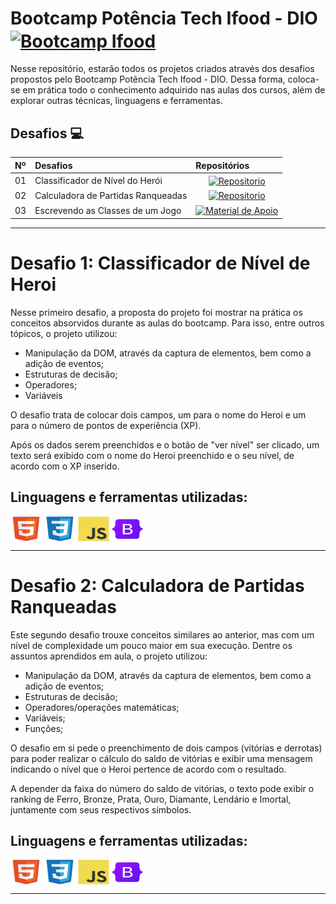 <div style="display: inline-block">
<h1> Bootcamp Potência Tech Ifood -  DIO 
<a href="https://web.dio.me/track/potencia-tech-ifood-programacao-do-zero" targer="_blank"> 
<img align="center" alt="Bootcamp Ifood" height="100" width"100" src="https://hermes.dio.me/tracks/9388e8d8-00d5-4007-a7c9-357324fe73fa.png"> </a>
</h1>
</div>
Nesse repositório, estarão todos os projetos criados através dos desafios propostos pelo Bootcamp Potência Tech Ifood - DIO. 
Dessa forma, coloca-se em prática todo o conhecimento adquirido nas aulas dos cursos, além de explorar outras técnicas, linguagens e ferramentas.

<h2>Desafios 💻</h2> 
<table>
  <thead>
    <tr align="left">
      <th>Nº</th>
      <th>Desafios</th>
      <th>Repositórios</th>
    </tr>
  </thead>
  <tbody align="left">
    <tr>
      <td>01</td>
      <td>Classificador de Nível do Herói</td>
      <td align="center">
        <a href="https://github.com/AlcidesNet0/bootcamp-ifood/tree/main/classificador-nivel-heroi">
           <img align="center" alt="Repositorio" src="https://img.shields.io/badge/Ver%20Repositorio-30A3DC?style=for-the-badge">
        </a>
      </td>
    </tr>
    <tr>
      <td>02</td>
      <td>Calculadora de Partidas Ranqueadas</td>
      <td align="center">
        <a href="https://github.com/AlcidesNet0/bootcamp-ifood/tree/main/calculadora-partidas-rankeadas">
           <img align="center" alt="Repositorio" src="https://img.shields.io/badge/Ver%20Repositorio-E94D5F?style=for-the-badge">
        </a>
      </td>
    </tr>
    <tr>
      <td>03</td>
      <td>Escrevendo as Classes de um Jogo</td>
      <td align="center">
        <a href="">
           <img align="center" alt="Material de Apoio" src="https://img.shields.io/badge/Ver%20Repositorio-30A3DC?style=for-the-badge">
        </a>
      </td>    
    </tr>
  </tbody>
  <tfoot></tfoot>
</table>

***

# Desafio 1: Classificador de Nível de Heroi

Nesse primeiro desafio, a proposta do projeto foi mostrar na prática os conceitos absorvidos durante as aulas do bootcamp. Para isso, entre outros tópicos, o projeto utilizou:

* Manipulação da DOM, através da captura de elementos, bem como a adição de eventos;
* Estruturas de decisão;
* Operadores;
* Variáveis

O desafio trata de colocar dois campos, um para o nome do Heroi e um para o número de pontos de experiência (XP). <br>

Após os dados serem preenchidos e o botão de "ver nível" ser clicado, um texto será exibido com o nome do Heroi preenchido e o seu nível, de acordo com o XP inserido.

## Linguagens e ferramentas utilizadas:

<div style="display: inline-block">
 <img align="center" alt="HTML5" height="40" width="50" src="https://raw.githubusercontent.com/devicons/devicon/master/icons/html5/html5-original.svg" />
 <img align="center" alt="CSS3" height="40" width="50" src="https://raw.githubusercontent.com/devicons/devicon/master/icons/css3/css3-original.svg" />
 <img align="center" alt="JavaScript" height="40" width="50" src="https://github.com/devicons/devicon/blob/master/icons/javascript/javascript-original.svg">
 <img align="center" alt="Bootstrap" height="40" width="50" src="https://github.com/devicons/devicon/blob/v2.15.1/icons/bootstrap/bootstrap-original.svg"> 
</div>

***

# Desafio 2: Calculadora de Partidas Ranqueadas

Este segundo desafio trouxe conceitos similares ao anterior, mas com um nível de complexidade um pouco maior em sua execução. Dentre os assuntos aprendidos em aula, o projeto utilizou:

* Manipulação da DOM, através da captura de elementos, bem como a adição de eventos;
* Estruturas de decisão;
* Operadores/operações matemáticas;
* Variáveis;
* Funções;

O desafio em si pede o preenchimento de dois campos (vitórias e derrotas) para poder realizar o cálculo do saldo de vitórias e exibir uma mensagem indicando o nível que o Heroi pertence de acordo com o resultado.

A depender da faixa do número do saldo de vitórias, o texto pode exibir o ranking de Ferro, Bronze, Prata, Ouro, Diamante, Lendário e Imortal, juntamente com seus respectivos símbolos.

## Linguagens e ferramentas utilizadas:

<div style="display: inline-block">
 <img align="center" alt="HTML5" height="40" width="50" src="https://raw.githubusercontent.com/devicons/devicon/master/icons/html5/html5-original.svg" />
 <img align="center" alt="CSS3" height="40" width="50" src="https://raw.githubusercontent.com/devicons/devicon/master/icons/css3/css3-original.svg" />
 <img align="center" alt="JavaScript" height="40" width="50" src="https://github.com/devicons/devicon/blob/master/icons/javascript/javascript-original.svg">
 <img align="center" alt="Bootstrap" height="40" width="50" src="https://github.com/devicons/devicon/blob/v2.15.1/icons/bootstrap/bootstrap-original.svg"> 
</div>

***
